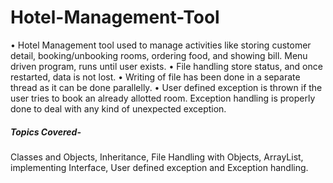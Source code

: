# Hotel-Management-Tool
•	Hotel Management tool used to manage activities like storing customer detail, booking/unbooking rooms, ordering food, and showing bill. Menu driven program, runs until user exists.
•	File handling store status, and once restarted, data is not lost.
•	Writing of file has been done in a separate thread as it can be done parallelly.
•	User defined exception is thrown if the user tries to book an already allotted room. Exception handling is properly done to deal with any kind of unexpected exception.

##### Topics Covered-  
Classes and Objects, Inheritance, File Handling with Objects, ArrayList, implementing
Interface, User defined exception and Exception handling.
